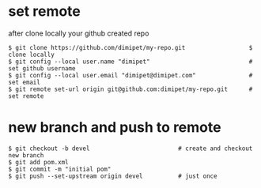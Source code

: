 # set remote
after clone locally your github created repo
```
$ git clone https://github.com/dimipet/my-repo.git                  $ clone locally
$ git config --local user.name "dimipet"                            # set github username
$ git config --local user.email "dimipet@dimipet.com"               # set email
$ git remote set-url origin git@github.com:dimipet/my-repo.git      # set remote
```

# new branch and push to remote
```
$ git checkout -b devel                         # create and checkout new branch
$ git add pom.xml
$ git commit -m "initial pom"
$ git push --set-upstream origin devel          # just once
```

